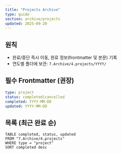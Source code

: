 ```yaml
---
title: "Projects Archive"
type: guide
section: archive/projects
updated: 2025-09-20
---
```



## 원칙
- 완료/중단 즉시 이동, 완료 정보(frontmatter 및 본문) 기록
- 연도별 폴더에 보관: `7.Archive/4.projects/YYYY/`

## 필수 Frontmatter (권장)
```yaml
type: project
status: completed|cancelled
completed: YYYY-MM-DD
updated: YYYY-MM-DD
```

## 목록 (최근 완료 순)
```dataview
TABLE completed, status, updated
FROM "7.Archive/4.projects"
WHERE type = "project"
SORT completed desc
```

